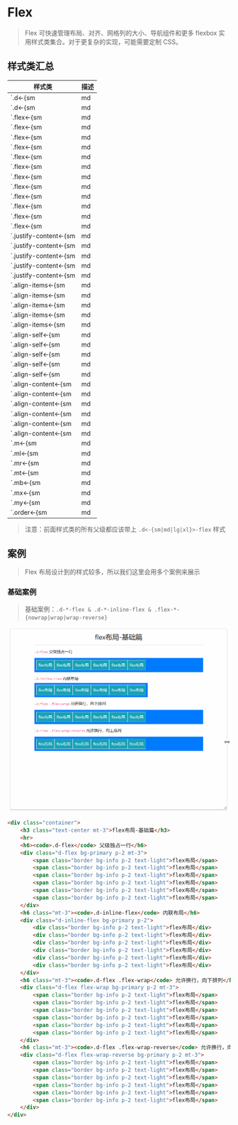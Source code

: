 # Flex

> Flex 可快速管理布局、对齐、网格列的大小、导航组件和更多 flexbox 实用样式类集合。对于更复杂的实现，可能需要定制 CSS。

## 样式类汇总

| 样式类                                     | 描述                                                                            |
| ------------------------------------------ | ------------------------------------------------------------------------------- |
| `.d<-{sm|md|lg|xl}>-flex`                  | 基类，父级元素样式类，以弹性伸缩盒显示，上面已经讲解                            |
| `.d<-{sm|md|lg|xl}>-inline-flex`           | 基类，父级元素样式类，以内联块级弹性伸缩盒显示，上面已经讲解                    |
| `.flex<-{sm|md|lg|xl}>-row`                | 父级元素样式类，水平，靠左排序                                                  |
| `.flex<-{sm|md|lg|xl}>-row-reverse`        | 父级元素样式类，水平，靠右排序                                                  |
| `.flex<-{sm|md|lg|xl}>-column`             | 父级元素样式类，垂直，靠上排序                                                  |
| `.flex<-{sm|md|lg|xl}>-column-reverse`     | 父级元素样式类，垂直，靠下排序                                                  |
| `.flex<-{sm|md|lg|xl}>-fill`               | 子级元素样式类，所有子级元素占用所有可用的水平空间。                            |
| `.flex<-{sm|md|lg|xl}>-grow-0`             | 子级元素样式类，区块禁止放大                                                    |
| `.flex<-{sm|md|lg|xl}>-grow-1`             | 子级元素样式类，区块放大                                                        |
| `.flex<-{sm|md|lg|xl}>-shrink-0`           | 子级元素样式类，区块禁止缩小                                                    |
| `.flex<-{sm|md|lg|xl}>-shrink-1`           | 子级元素样式类，区块缩小                                                        |
| `.flex<-{sm|md|lg|xl}>-nowrap`             | 不允许换行，默认                                                        |
| `.flex<-{sm|md|lg|xl}>-wrap`               | 允许换行，向下排列                                                |
| `.flex<-{sm|md|lg|xl}>-wrap-reverse`       | 允许换行，向上排列                                          |
| `.justify-content<-{sm|md|lg|xl}>-start`   | 父级元素样式类，水平，居左                                                      |
| `.justify-content<-{sm|md|lg|xl}>-end}`    | 父级元素样式类，水平，居右                                                      |
| `.justify-content<-{sm|md|lg|xl}>-center`  | 父级元素样式类，水平，居中                                                      |
| `.justify-content<-{sm|md|lg|xl}>-between` | 父级元素样式类，水平，子级间留白                                                |
| `.justify-content<-{sm|md|lg|xl}>-around`  | 父级元素样式类，水平，两侧、子级间都有留白                                      |
| `.align-items<-{sm|md|lg|xl}>-start`       | 父级元素样式类，垂直，居上                                                      |
| `.align-items<-{sm|md|lg|xl}>-end`         | 父级元素样式类，垂直，居下                                                      |
| `.align-items<-{sm|md|lg|xl}>-center`      | 父级元素样式类，垂直，居中                                                      |
| `.align-items<-{sm|md|lg|xl}>-baseline`    | 父级元素样式类，垂直，元素位于容器的基线上                                      |
| `.align-items<-{sm|md|lg|xl}>-stretch`     | 父级元素样式类，垂直空间占满                                                    |
| `.align-self<-{sm|md|lg|xl}>-start`        | 子级元素样式类，垂直，居上                                                      |
| `.align-self<-{sm|md|lg|xl}>-end`          | 子级元素样式类，垂直，居下                                                      |
| `.align-self<-{sm|md|lg|xl}>-center`       | 子级元素样式类，垂直，居中                                                      |
| `.align-self<-{sm|md|lg|xl}>-baseline`     | 子级元素样式类，垂直，元素位于容器的基线上                                      |
| `.align-self<-{sm|md|lg|xl}>-stretch`      | 子级元素样式类，垂直空间占满                                                    |
| `.align-content<-{sm|md|lg|xl}>-start`     | 父级元素样式类，在横轴上对齐 flex 项，水平居左+垂直居上                         |
| `.align-content<-{sm|md|lg|xl}>-end`       | 父级元素样式类，在横轴上对齐 flex 项，水平居左+垂直居下                         |
| `.align-content<-{sm|md|lg|xl}>-center`    | 父级元素样式类，在横轴上对齐 flex 项，水平居左+垂直居中                         |
| `.align-content<-{sm|md|lg|xl}>-between`   | 父级元素样式类，在横轴上对齐 flex 项，水平居左+垂直换行的留白对齐，子级间有留白 |
| `.align-content<-{sm|md|lg|xl}>-around`    | 父级元素样式类，在横轴上对齐 flex 项，水平居左+垂直居中，上下、子级间都有留白   |
| `.align-content<-{sm|md|lg|xl}>-stretch`   | 父级元素样式类，在横轴上对齐 flex 项，水平居左+垂直方向始终占满屏幕             |
| `.m<-{sm|md|lg|xl}>-auto`                  | 子级元素样式类，当前元素对齐方式：`水平居中+垂直居中`                           |
| `.ml<-{sm|md|lg|xl}>-auto`                 | 子级元素样式类，当前元素对齐方式：`水平居右`                                    |
| `.mr<-{sm|md|lg|xl}>-auto`                 | 子级元素样式类，当前元素对齐方式：`水平居左`                                    |
| `.mt<-{sm|md|lg|xl}>-auto`                 | 子级元素样式类，当前元素对齐方式：`垂直居上`                                    |
| `.mb<-{sm|md|lg|xl}>-auto`                 | 子级元素样式类，当前元素对齐方式：`垂直居下`                                    |
| `.mx<-{sm|md|lg|xl}>-auto`                 | 子级元素样式类，当前元素对齐方式：`水平居中`                                    |
| `.my<-{sm|md|lg|xl}>-auto`                 | 子级元素样式类，当前元素对齐方式：`垂直居中`                                    |
| `.order<-{sm|md|lg|xl}>-[0-12]`            | 更改统计元素的排序，其它章节已经讲解                                             |

> 注意：前面样式类的所有父级都应该带上 `.d<-{sm|md|lg|xl}>-flex` 样式

## 案例

> Flex 布局设计到的样式较多，所以我们这里会用多个案例来展示

### 基础案例

> 基础案例：`.d-*-flex & .d-*-inline-flex & .flex-*-{nowrap|wrap|wrap-reverse}`

![flex布局-基础篇](./static/flex布局-基础篇.gif)

```html
<div class="container">
    <h3 class="text-center mt-3">flex布局-基础篇</h3>
    <hr>
    <h6><code>.d-flex</code> 父级独占一行</h6>
    <div class="d-flex bg-primary p-2 mt-3">
        <span class="border bg-info p-2 text-light">flex布局</span>
        <span class="border bg-info p-2 text-light">flex布局</span>
        <span class="border bg-info p-2 text-light">flex布局</span>
        <span class="border bg-info p-2 text-light">flex布局</span>
        <span class="border bg-info p-2 text-light">flex布局</span>
        <span class="border bg-info p-2 text-light">flex布局</span>
    </div>
    <h6 class="mt-3"><code>.d-inline-flex</code> 内联布局</h6>
    <div class="d-inline-flex bg-primary p-2">
        <div class="border bg-info p-2 text-light">flex布局</div>
        <div class="border bg-info p-2 text-light">flex布局</div>
        <div class="border bg-info p-2 text-light">flex布局</div>
        <div class="border bg-info p-2 text-light">flex布局</div>
        <div class="border bg-info p-2 text-light">flex布局</div>
        <div class="border bg-info p-2 text-light">flex布局</div>
    </div>
    <h6 class="mt-3"><code>.d-flex .flex-wrap</code> 允许换行，向下排列</h6>
    <div class="d-flex flex-wrap bg-primary p-2 mt-3">
        <span class="border bg-info p-2 text-light">flex布局</span>
        <span class="border bg-info p-2 text-light">flex布局</span>
        <span class="border bg-info p-2 text-light">flex布局</span>
        <span class="border bg-info p-2 text-light">flex布局</span>
        <span class="border bg-info p-2 text-light">flex布局</span>
        <span class="border bg-info p-2 text-light">flex布局</span>
    </div>
    <h6 class="mt-3"><code>.d-flex .flex-wrap-reverse</code> 允许换行，向上排列</h6>
    <div class="d-flex flex-wrap-reverse bg-primary p-2 mt-3">
        <span class="border bg-info p-2 text-light">flex布局</span>
        <span class="border bg-info p-2 text-light">flex布局</span>
        <span class="border bg-info p-2 text-light">flex布局</span>
        <span class="border bg-info p-2 text-light">flex布局</span>
        <span class="border bg-info p-2 text-light">flex布局</span>
        <span class="border bg-info p-2 text-light">flex布局</span>
    </div>
</div>
```

